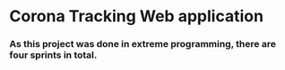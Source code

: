 # Corona Tracking Web application
### As this project was done in extreme programming, there are four sprints in total.
